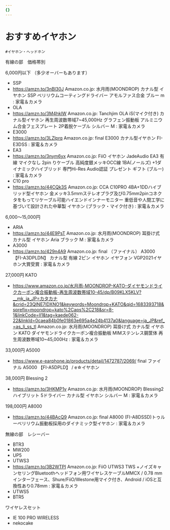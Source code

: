 ```yaml
---
{}
---
```

# おすすめイヤホン

`#イヤホン・ヘッドホン`

有線の部　価格帯別

6,000円以下 （多少オーバーもあります）

- SSP  
- https://amzn.to/3nBl30J Amazon.co.jp: 水月雨(MOONDROP) カナル型 イヤホン SSP ベリリウムコーティングドライバー アモルファス合金 ブルー m : 家電＆カメラ  
- OLA  
- https://amzn.to/3M4hklW Amazon.co.jp: Tanchjim OLA iS(マイク付き) カナル型イヤホン 再生周波数帯域7~45,000Hz グラフェン振動板 アルミニウム合金フェスプレート 2P着脱ケーブル シルバー M : 家電＆カメラ  
- E3000  
- https://amzn.to/3LZlprq Amazon.co.jp: final E3000 カナル型イヤホン FI-E3DSS : 家電＆カメラ  
- EA3  
- https://amzn.to/3nym6yx Amazon.co.jp: FiiO イヤホン JadeAudio EA3 有線 マイクなし 2pin りケーブル 高純度銀メッキOCC線 1BA(ノールズ) +1ダイナミックハイブリッド 専門Hi-Res Audio認証 プレゼント ギフト (ブルー) : 家電＆カメラ  
- C10 pro  
- https://amzn.to/44CQk3S Amazon.co.jp: CCA C10PRO 4BA+1DDハイブリッド型イヤホン 金メッキ3.5ｍｍステレオプラグ及び0.75mm2pinコネクタをもってリケーブル可能ハイエンドインナーモニター 重低音や人間工学に基づいて設計された中華製 イヤホン (ブラック・マイク付き) : 家電＆カメラ  

6,000～15,000円

- ARIA  
- https://amzn.to/44E9PsT Amazon.co.jp: 水月雨(MOONDROP) 耳掛け式 カナル型 イヤホン Aria ブラック M : 家電＆カメラ  
- A3000  
- https://amzn.to/429n4A9 Amazon.co.jp: final （ファイナル） A3000 【FI-A3DPLDN】 カナル型 有線 2ピン イヤホン イヤフォン VGP2021イヤホン大賞受賞 : 家電＆カメラ  

27,000円 KATO

- https://www.amazon.co.jp/水月雨-MOONDROP-KATO-ダイヤモンドライクカーボン複合振動板-再生周波数帯域10-45/dp/B09KLX5KLV?__mk_ja_JP=カタカナ&crid=23QINE7IDXNO1&keywords=Moondrop+KATO&qid=1683393718&sprefix=moondrop+kato%2Caps%2C218&sr=8-1&linkCode=ll1&tag=kaede062-22&linkId=0caea84b0fe01863e695a4e24b4137a0&language=ja_JP&ref_=as_li_ss_tl Amazon.co.jp: 水月雨(MOONDROP) 耳掛け式 カナル型 イヤホン KATO ダイヤモンドライクカーボン複合振動板 MIMステンレス鋼筐体 再生周波数帯域10~45,000Hz : 家電＆カメラ

33,000円 A5000

- https://www.e-earphone.jp/products/detail/1472787/2069/ final ファイナル A5000 【FI-A5DPLD】 / e☆イヤホン

38,000円 Blessing 2

- https://amzn.to/3HKMP1v Amazon.co.jp: 水月雨(MOONDROP) Blessing2 ハイブリット 5ドライバー カナル型 イヤホン シルバー M : 家電＆カメラ

198,000円 A8000

- https://amzn.to/44BAcQ9 Amazon.co.jp: final A8000 (FI-A8DSSD)トゥルーベリリウム振動板採用のダイナミック型イヤホン : 家電＆カメラ

無線の部　レシーバー

- BTR3  
- MW200  
- UP5  
- UTWS3  
- https://amzn.to/3B2WTPI Amazon.co.jp: FiiO UTWS3 TWS +ノイズキャンセリングBluetoothヘッドフォン用ワイヤレスケーブルMMCX / 0.78 mmインターフェース、Shure/FiiO/Westone用マイク付き、Android / iOSと互換性あり0.78mm : 家電＆カメラ  
- UTWS5  
- BTR5  

ワイヤレスセット

- IE 100 PRO WIRELESS  
- nekocake